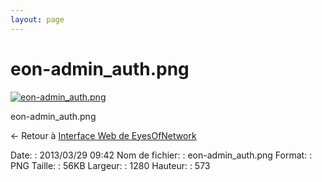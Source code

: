 ```yaml
---
layout: page
---
```


eon-admin\_auth.png
===================

[![eon-admin\_auth.png](/assets/media/eon-admin_auth.png@cache=&w=900&h=402 "eon-admin_auth.png")](/assets/media/eon-admin_auth.png@cache= "Afficher le fichier original")

eon-admin\_auth.png

← Retour à [Interface Web de
EyesOfNetwork](../eyesofnetwork/eyesofnetwork-interface.html "eyesofnetwork:eyesofnetwork-interface")

Date:
:   2013/03/29 09:42
Nom de fichier:
:   eon-admin\_auth.png
Format:
:   PNG
Taille:
:   56KB
Largeur:
:   1280
Hauteur:
:   573

